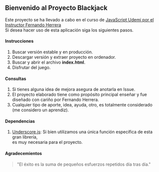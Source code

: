 ## Bienvenido al Proyecto Blackjack

Este proyecto se ha llevado a cabo en el curso de [JavaScript Udemi por el Instructor Fernando Herrera](https://www.udemy.com/course/javascript-fernando-herrera)  
Si desea hacer uso de esta aplicación siga los siguientes pasos.

#### Instrucciones

1. Buscar versión estable y en producción.
2. Descargar versión y extraer proyecto en ordenador.
3. Buscar y abrir el archivo **index.html**.
4. Disfrutar del juego.

#### Consultas

1. Si tienes alguna idea de mejora asegura de anotarla en Issue.
2. El proyecto elaborado tiene como propósito principal enseñar y fue diseñado con cariño por Fernando Herrera.
3. Cualquier tipo de aporte, idea, ayuda, otro, es totalmente considerado (me considero un aprendiz).

#### Dependencias

1. [Underscore.js](https://underscorejs.org/): Si bien utilizamos una única función específica de esta gran librería,  
   es muy necesaria para el proyecto.

#### Agradecemientos

> "El éxito es la suma de pequeños esfuerzos repetidos día tras día."










